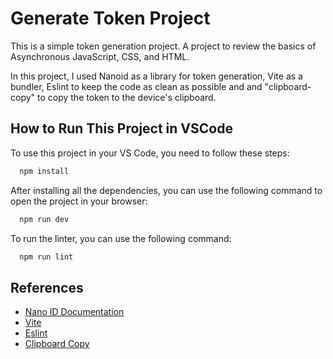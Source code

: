 # Generate Token Project

This is a simple token generation project. A project to review the basics of Asynchronous JavaScript, CSS, and HTML.

In this project, I used Nanoid as a library for token generation, Vite as a bundler, Eslint to keep the code as clean as possible and and "clipboard-copy" to copy the token to the device's clipboard.


## How to Run This Project in VSCode

To use this project in your VS Code, you need to follow these steps:

```bash
  npm install
```
After installing all the dependencies, you can use the following command to open the project in your browser:

```bash
  npm run dev
```

To run the linter, you can use the following command:

```bash
  npm run lint
```
## References

 - [Nano ID Documentation](https://github.com/ai/nanoid)
 - [Vite](https://vitejs.dev/)
 - [Eslint](https://eslint.org/)
 - [Clipboard Copy](https://www.npmjs.com/package/clipboard-copy?activeTab=readme)


